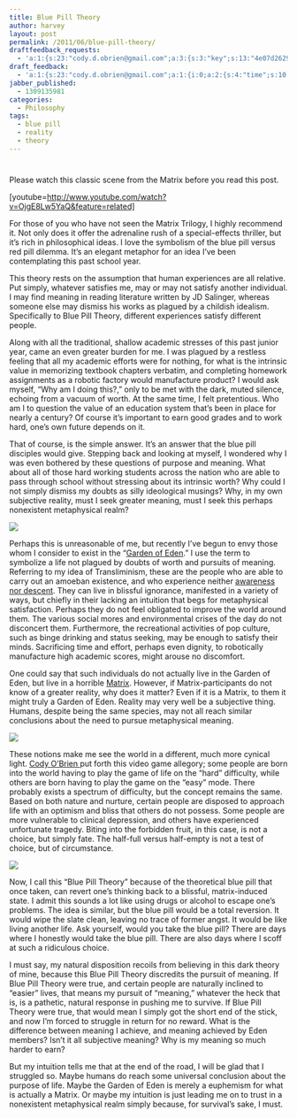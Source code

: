 ```yaml
---
title: Blue Pill Theory
author: harvey
layout: post
permalink: /2011/06/blue-pill-theory/
draftfeedback_requests:
  - 'a:1:{s:23:"cody.d.obrien@gmail.com";a:3:{s:3:"key";s:13:"4e07d2629e3ea";s:4:"time";s:10:"1309135458";s:7:"user_id";s:8:"24387590";}}'
draft_feedback:
  - 'a:1:{s:23:"cody.d.obrien@gmail.com";a:1:{i:0;a:2:{s:4:"time";s:10:"1309135831";s:7:"content";s:20:" Yo this is so sick.";}}}'
jabber_published:
  - 1309135981
categories:
  - Philosophy
tags:
  - blue pill
  - reality
  - theory
---
```

# 

Please watch this classic scene from the Matrix before you read this post.

[youtube=http://www.youtube.com/watch?v=OjgE8Lw5YaQ&feature=related]

For those of you who have not seen the Matrix Trilogy, I highly recommend it. Not only does it offer the adrenaline rush of a special-effects thriller, but it’s rich in philosophical ideas. I love the symbolism of the blue pill versus red pill dilemma. It’s an elegant metaphor for an idea I’ve been contemplating this past school year.

This theory rests on the assumption that human experiences are all relative. Put simply, whatever satisfies me, may or may not satisfy another individual. I may find meaning in reading literature written by JD Salinger, whereas someone else may dismiss his works as plagued by a childish idealism. Specifically to Blue Pill Theory, different experiences satisfy different people.

Along with all the traditional, shallow academic stresses of this past junior year, came an even greater burden for me. I was plagued by a restless feeling that all my academic efforts were for nothing, for what is the intrinsic value in memorizing textbook chapters verbatim, and completing homework assignments as a robotic factory would manufacture product? I would ask myself, “Why am I doing this?,” only to be met with the dark, muted silence, echoing from a vacuum of worth. At the same time, I felt pretentious. Who am I to question the value of an education system that’s been in place for nearly a century? Of course it’s important to earn good grades and to work hard, one’s own future depends on it.

That of course, is the simple answer. It’s an answer that the blue pill disciples would give. Stepping back and looking at myself, I wondered why I was even bothered by these questions of purpose and meaning. What about all of those hard working students across the nation who are able to pass through school without stressing about its intrinsic worth? Why could I not simply dismiss my doubts as silly ideological musings? Why, in my own subjective reality, must I seek greater meaning, must I seek this perhaps nonexistent metaphysical realm?

![][1]

 [1]: http://www.google.com/url?source=imgres&ct=img&q=http://www.unleavenedbread.co.za/downloads/image/images/GardenOfEden-large.jpg&sa=X&ei=z9EHTs-xJ_S10AGpkvHnCw&ved=0CAQQ8wc4IA&usg=AFQjCNE0UJeSwirhi5r5GRHwkbF4VSZuNg

Perhaps this is unreasonable of me, but recently I’ve begun to envy those whom I consider to exist in the “[Garden of Eden][2].” I use the term to symbolize a life not plagued by doubts of worth and pursuits of meaning. Referring to my idea of Transliminism, these are the people who are able to carry out an amoeban existence, and who experience neither [awareness nor descent][3]. They can live in blissful ignorance, manifested in a variety of ways, but chiefly in their lacking an intuition that begs for metaphysical satisfaction. Perhaps they do not feel obligated to improve the world around them. The various social mores and environmental crises of the day do not disconcert them. Furthermore, the recreational activities of pop culture, such as binge drinking and status seeking, may be enough to satisfy their minds. Sacrificing time and effort, perhaps even dignity, to robotically manufacture high academic scores, might arouse no discomfort.

 [2]: http://en.wikipedia.org/wiki/Garden_of_Eden#Eden_as_paradise
 [3]: http://harveyxia.wordpress.com/2011/06/25/transliminism-part-ii/

One could say that such individuals do not actually live in the Garden of Eden, but live in a horrible [Matrix][4]. However, if Matrix-participants do not know of a greater reality, why does it matter? Even if it is a Matrix, to them it might truly a Garden of Eden. Reality may very well be a subjective thing. Humans, despite being the same species, may not all reach similar conclusions about the need to pursue metaphysical meaning.

 [4]: http://en.wikipedia.org/wiki/The_Matrix#Plot

![][5]

 [5]: http://www.google.com/url?source=imgres&ct=img&q=http://3.bp.blogspot.com/_WNcLmI1D03s/Swsfyzki-rI/AAAAAAAAC98/pVgVEpnIFjY/s1600/difficult.jpg&sa=X&ei=FtIHTtbeOMez0AGKqeG4Cw&ved=0CAQQ8wc&usg=AFQjCNFtKtekBwfNK7LSiKJ4qAdISRD6oA

These notions make me see the world in a different, much more cynical light. [Cody O’Brien ][6]put forth this video game allegory; some people are born into the world having to play the game of life on the “hard” difficulty, while others are born having to play the game on the “easy” mode. There probably exists a spectrum of difficulty, but the concept remains the same. Based on both nature and nurture, certain people are disposed to approach life with an optimism and bliss that others do not possess. Some people are more vulnerable to clinical depression, and others have experienced unfortunate tragedy. Biting into the forbidden fruit, in this case, is not a choice, but simply fate. The half-full versus half-empty is not a test of choice, but of circumstance.

 [6]: https://www.facebook.com/Cody.D.OBrien

![][7]

 [7]: http://www.google.com/url?source=imgres&ct=img&q=http://30.media.tumblr.com/tumblr_lcx6tbESec1qddtdxo1_500.png&sa=X&ei=itEHTufFJsuz0AH8-sG2Cw&ved=0CAQQ8wc&usg=AFQjCNEJvhQHtZmeyIF62HtDftWlBw3JBA

Now, I call this “Blue Pill Theory” because of the theoretical blue pill that once taken, can revert one’s thinking back to a blissful, matrix-induced state. I admit this sounds a lot like using drugs or alcohol to escape one’s problems. The idea is similar, but the blue pill would be a total reversion. It would wipe the slate clean, leaving no trace of former angst. It would be like living another life. Ask yourself, would you take the blue pill? There are days where I honestly would take the blue pill. There are also days where I scoff at such a ridiculous choice.

I must say, my natural disposition recoils from believing in this dark theory of mine, because this Blue Pill Theory discredits the pursuit of meaning. If Blue Pill Theory were true, and certain people are naturally inclined to “easier” lives, that means my pursuit of “meaning,” whatever the heck that is, is a pathetic, natural response in pushing me to survive. If Blue Pill Theory were true, that would mean I simply got the short end of the stick, and now I’m forced to struggle in return for no reward. What is the difference between meaning I achieve, and meaning achieved by Eden members? Isn’t it all subjective meaning? Why is my meaning so much harder to earn?

But my intuition tells me that at the end of the road, I will be glad that I struggled so. Maybe humans do reach some universal conclusion about the purpose of life. Maybe the Garden of Eden is merely a euphemism for what is actually a Matrix. Or maybe my intuition is just leading me on to trust in a nonexistent metaphysical realm simply because, for survival’s sake, I must.